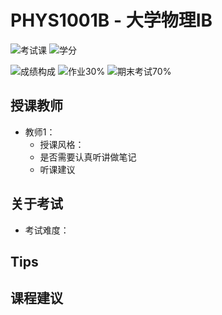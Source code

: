 # PHYS1001B - 大学物理IB

<!--
1. 通过 [Shields.io](https://shields.io/) 生成如下的徽章，标注课程的基本信息。
2. 请根据课程的具体内容增删仓库的子文件夹。子文件夹建议使用小写英文，并且添加 README.md。
3. 关于课程的描述可以不止以下几个方面，酌情增删。
4. hoa.moe 生成本课程对应页面后，请将页面链接复制到 GitHub 仓库的 About/Website 中。
5. 可以在 GitHub 页面的 About/Topics 中为课程添加话题名称。
-->

![考试课](https://img.shields.io/badge/%E8%80%83%E8%AF%95%E8%AF%BE-red)
![学分](https://img.shields.io/badge/%E5%AD%A6%E5%88%86-4-moccasin)

![成绩构成](https://img.shields.io/badge/%E6%88%90%E7%BB%A9%E6%9E%84%E6%88%90-gold)
![作业30%](https://img.shields.io/badge/%E4%BD%9C%E4%B8%9A-30%25-wheat)
![期末考试70%](https://img.shields.io/badge/%E6%9C%9F%E6%9C%AB%E8%80%83%E8%AF%95-70%25-wheat)

## 授课教师
- 教师1：
  - 授课风格：
  - 是否需要认真听讲做笔记
  - 听课建议

## 关于考试
- 考试难度：

## Tips

## 课程建议
